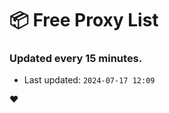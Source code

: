 # :package: Free Proxy List
### Updated every 15 minutes.

- Last updated: `2024-07-17 12:09`

:heart:
